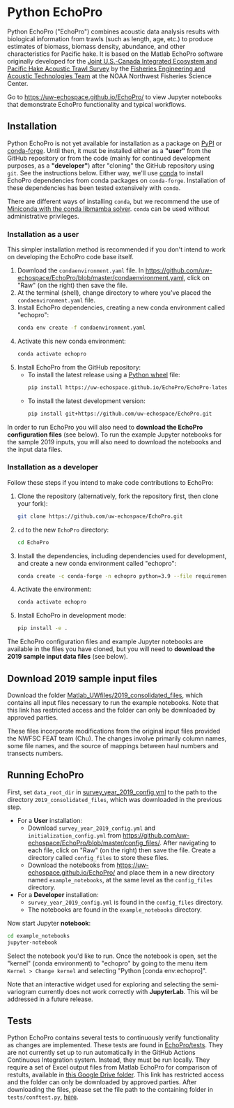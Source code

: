# Python EchoPro

Python EchoPro ("EchoPro") combines acoustic data analysis results with biological information from trawls (such as length, age, etc.) to produce estimates of biomass, biomass density, abundance, and other characteristics for Pacific hake. It is based on the Matlab EchoPro software originally developed for the [Joint U.S.-Canada Integrated Ecosystem and Pacific Hake Acoustic Trawl Survey](https://www.fisheries.noaa.gov/west-coast/science-data/joint-us-canada-integrated-ecosystem-and-pacific-hake-acoustic-trawl-survey) by the [Fisheries Engineering and Acoustic Technologies Team](https://www.fisheries.noaa.gov/west-coast/sustainable-fisheries/fisheries-engineering-and-acoustic-technologies-team) at the NOAA Northwest Fisheries Science Center.

Go to https://uw-echospace.github.io/EchoPro/ to view Jupyter notebooks that demonstrate EchoPro functionality and typical workflows.

## Installation

Python EchoPro is not yet available for installation as a package on [PyPI](https://pypi.org/) or [conda-forge](https://conda-forge.org/). Until then, it must be installed either as a **"user"** from the GitHub repository or from the code (mainly for continued development purposes, as a **"developer"**) after "cloning" the GitHub repository using `git`. See the instructions below. Either way, we'll use [conda](https://docs.conda.io) to install EchoPro dependencies from conda packages on `conda-forge`. Installation of these dependencies has been tested extensively with `conda`. 

There are different ways of installing `conda`, but we recommend the use of [Miniconda with the conda libmamba solver](https://echospace-group-docs.readthedocs.io/en/latest/compute-conda-jupyter.html). `conda` can be used without administrative privileges.

### Installation as a user

This simpler installation method is recommended if you don't intend to work on developing the EchoPro code base itself.

1. Download the `condaenvironment.yaml` file. In https://github.com/uw-echospace/EchoPro/blob/master/condaenvironment.yaml, click on "Raw" (on the right) then save the file.
2. At the terminal (shell), change directory to where you've placed the `condaenvironment.yaml` file.
3. Install EchoPro dependencies, creating a new conda environment called "echopro": 
    ```bash
    conda env create -f condaenvironment.yaml
    ```
4. Activate this new conda environment: 
    ```bash
    conda activate echopro
    ```
5. Install EchoPro from the GitHub repository:
    - To install the latest release using a [Python wheel](https://realpython.com/python-wheels/) file:
        ```bash
        pip install https://uw-echospace.github.io/EchoPro/EchoPro-latest-py3-none-any.whl
        ```
    - To install the latest development version:
        ```bash
        pip install git+https://github.com/uw-echospace/EchoPro.git
        ```

In order to run EchoPro you will also need to **download the EchoPro configuration files** (see below). To run the example Jupyter notebooks for the sample 2019 inputs, you will also need to download the notebooks and the input data files.

### Installation as a developer

Follow these steps if you intend to make code contributions to EchoPro:

1. Clone the repository (alternatively, fork the repository first, then clone your fork):
    ```bash
    git clone https://github.com/uw-echospace/EchoPro.git
    ```
2. `cd` to the new `EchoPro` directory:
    ```bash
    cd EchoPro
    ```
3. Install the dependencies, including dependencies used for development, and create a new conda environment called "echopro": 
    ```bash
    conda create -c conda-forge -n echopro python=3.9 --file requirements.txt --file requirements-dev.txt
    ```
4. Activate the environment: 
    ```bash
    conda activate echopro
    ```
5. Install EchoPro in development mode:
    ```bash
    pip install -e .
    ```

The EchoPro configuration files and example Jupyter notebooks are available in the files you have cloned, but you will need to **download the 2019 sample input data files** (see below).

## Download 2019 sample input files

Download the folder [Matlab_UWfiles/2019_consolidated_files](https://drive.google.com/drive/folders/13o1z5ebn3G05kAmfAVYJ3QqNEgxL8xxw?usp=sharing),
which contains all input files necessary to run the example notebooks. Note that this link has restricted access and the folder can only be downloaded by approved parties.

These files incorporate modifications from the original input files provided the NWFSC FEAT team (Chu). The changes involve primarily column names, some file names, and the source of mappings between haul numbers and transects numbers.

## Running EchoPro

First, set `data_root_dir` in [survey_year_2019_config.yml](https://github.com/uw-echospace/EchoPro/blob/master/config_files/survey_year_2019_config.yml)
to the path to the directory `2019_consolidated_files`, which was downloaded in the previous step.

- For a **User** installation:
    - Download `survey_year_2019_config.yml` and `initialization_config.yml` from https://github.com/uw-echospace/EchoPro/blob/master/config_files/. After navigating to each file, click on "Raw" (on the right) then save the file. Create a directory called `config_files` to store these files.
    - Download the notebooks from https://uw-echospace.github.io/EchoPro/ and place them in a new directory named `example_notebooks`, at the same level as the `config_files` directory.
- For a **Developer** installation:
    - `survey_year_2019_config.yml` is found in the `config_files` directory.
    - The notebooks are found in the `example_notebooks` directory.

Now start Jupyter **notebook**:
```bash
cd example_notebooks
jupyter-notebook
```

Select the notebook you'd like to run. Once the notebook is open, set the "kernel" (conda environment) to "echopro" by going to the menu item `Kernel > Change kernel` and selecting "Python [conda env:echopro]".

Note that an interactive widget used for exploring and selecting the semi-variogram currently does not work correctly with **JupyterLab**. This wil be addressed in a future release.

## Tests

Python EchoPro contains several tests to continuously verify functionality as changes are implemented. These tests are found in [EchoPro/tests](https://github.com/uw-echospace/EchoPro/tree/master/EchoPro/tests). They are not currently set up to run automatically in the GitHub Actions Continuous Integration system. Instead, they must be run locally. They require a set of Excel output files from Matlab EchoPro for comparison of restults, available in [this Google Drive folder](https://drive.google.com/drive/folders/1_sUDUJY_e6M9cB3n5uibWeoukPqFP8ZO?usp=drive_link). This link has restricted access and the folder can only be downloaded by approved parties. After downloading the files, please set the file path to the containing folder in `tests/conftest.py`, [here](https://github.com/uw-echospace/EchoPro/blob/master/EchoPro/tests/conftest.py#L45).
